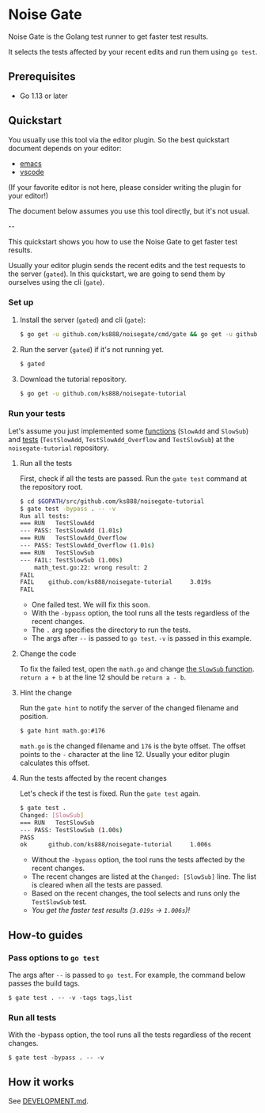 # Noise Gate

Noise Gate is the Golang test runner to get faster test results.

It selects the tests affected by your recent edits and run them using `go test`.

## Prerequisites

* Go 1.13 or later

## Quickstart

You usually use this tool via the editor plugin. So the best quickstart document depends on your editor:
* [emacs](https://github.com/ks888/noisegate.el)
* [vscode](https://github.com/ks888/vscode-go-noisegate)

(If your favorite editor is not here, please consider writing the plugin for your editor!)

The document below assumes you use this tool directly, but it's not usual.

--

This quickstart shows you how to use the Noise Gate to get faster test results.

Usually your editor plugin sends the recent edits and the test requests to the server (`gated`). In this quickstart, we are going to send them by ourselves using the cli (`gate`).

### Set up

1. Install the server (`gated`) and cli (`gate`):

   ```sh
   $ go get -u github.com/ks888/noisegate/cmd/gate && go get -u github.com/ks888/noisegate/cmd/gated
   ```

2. Run the server (`gated`) if it's not running yet.

   ```sh
   $ gated
   ```

3. Download the tutorial repository.

   ```sh
   $ go get -u github.com/ks888/noisegate-tutorial
   ```

### Run your tests

Let's assume you just implemented some [functions](https://github.com/ks888/noisegate-tutorial/blob/master/math.go) (`SlowAdd` and `SlowSub`) and [tests](https://github.com/ks888/noisegate-tutorial/blob/master/math_test.go) (`TestSlowAdd`, `TestSlowAdd_Overflow` and `TestSlowSub`) at the `noisegate-tutorial` repository.

1. Run all the tests

   First, check if all the tests are passed. Run the `gate test` command at the repository root.

   ```sh
   $ cd $GOPATH/src/github.com/ks888/noisegate-tutorial
   $ gate test -bypass . -- -v
   Run all tests:
   === RUN   TestSlowAdd
   --- PASS: TestSlowAdd (1.01s)
   === RUN   TestSlowAdd_Overflow
   --- PASS: TestSlowAdd_Overflow (1.01s)
   === RUN   TestSlowSub
   --- FAIL: TestSlowSub (1.00s)
       math_test.go:22: wrong result: 2
   FAIL
   FAIL    github.com/ks888/noisegate-tutorial     3.019s
   FAIL
   ```

   * One failed test. We will fix this soon.
   * With the `-bypass` option, the tool runs all the tests regardless of the recent changes.
   * The `.` arg specifies the directory to run the tests.
   * The args after `--` is passed to `go test`. `-v` is passed in this example.

2. Change the code

   To fix the failed test, open the `math.go` and change [the `SlowSub` function](https://github.com/ks888/noisegate-tutorial/blob/master/math.go#L12). `return a + b` at the line 12 should be `return a - b`.

3. Hint the change

   Run the `gate hint` to notify the server of the changed filename and position.

   ```sh
   $ gate hint math.go:#176
   ```

   `math.go` is the changed filename and `176` is the byte offset. The offset points to the `-` character at the line 12. Usually your editor plugin calculates this offset.

4. Run the tests affected by the recent changes

   Let's check if the test is fixed. Run the `gate test` again.

   ```sh
   $ gate test .
   Changed: [SlowSub]
   === RUN   TestSlowSub
   --- PASS: TestSlowSub (1.00s)
   PASS
   ok      github.com/ks888/noisegate-tutorial     1.006s
   ```

   * Without the `-bypass` option, the tool runs the tests affected by the recent changes.
   * The recent changes are listed at the `Changed: [SlowSub]` line. The list is cleared when all the tests are passed.
   * Based on the recent changes, the tool selects and runs only the `TestSlowSub` test.
   * *You get the faster test results (`3.019s` -> `1.006s`)!*

## How-to guides

### Pass options to `go test`

The args after `--` is passed to `go test`. For example, the command below passes the build tags.

```
$ gate test . -- -v -tags tags,list
```

### Run all tests

With the -bypass option, the tool runs all the tests regardless of the recent changes.

```
$ gate test -bypass . -- -v
```

## How it works

See [DEVELOPMENT.md](https://github.com/ks888/noisegate/blob/master/DEVELOPMENT.md).
